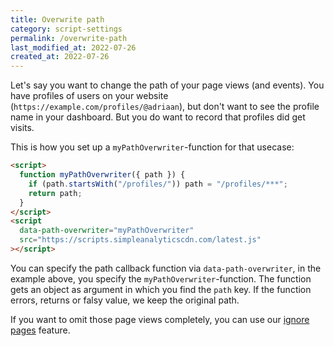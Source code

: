 ```yaml
---
title: Overwrite path
category: script-settings
permalink: /overwrite-path
last_modified_at: 2022-07-26
created_at: 2022-07-26
---
```


Let's say you want to change the path of your page views (and events). You have profiles of users on your website (`https://example.com/profiles/@adriaan`), but don't want to see the profile name in your dashboard. But you do want to record that profiles did get visits.

This is how you set up a `myPathOverwriter`-function for that usecase:

```html
<script>
  function myPathOverwriter({ path }) {
    if (path.startsWith("/profiles/")) path = "/profiles/***";
    return path;
  }
</script>
<script
  data-path-overwriter="myPathOverwriter"
  src="https://scripts.simpleanalyticscdn.com/latest.js"
></script>
```

You can specify the path callback function via `data-path-overwriter`, in the example above, you specify the `myPathOverwriter`-function. The function gets an object as argument in which you find the `path` key. If the function errors, returns or falsy value, we keep the original path.

If you want to omit those page views completely, you can use our [ignore pages](/ignore-pages) feature.
